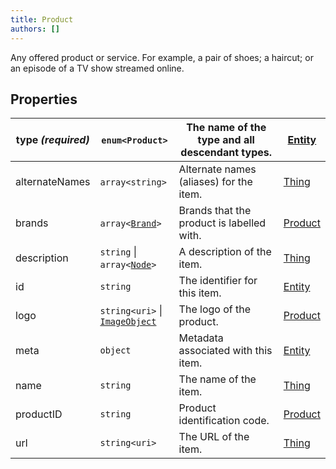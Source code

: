 ```yaml
---
title: Product
authors: []
---
```


Any offered product or service. For example, a pair of shoes; a haircut; or an episode of a TV show streamed online. 

## Properties

| **type _(required)_** | `enum<`​`Product`​`>`                                | The name of the type and all descendant types. | [Entity](./Entity.html)   |
| --------------------- | ---------------------------------------------------- | ---------------------------------------------- | ------------------------- |
| alternateNames        | `array<`​`string`​`>`                                | Alternate names (aliases) for the item.        | [Thing](./Thing.html)     |
| brands                | `array<`​[`Brand`](./Brand.html)​`>`                 | Brands that the product is labelled with.      | [Product](./Product.html) |
| description           | `string` \| `array<`​[`Node`](./Node.html)​`>`       | A description of the item.                     | [Thing](./Thing.html)     |
| id                    | `string`                                             | The identifier for this item.                  | [Entity](./Entity.html)   |
| logo                  | `string<uri>` \| [`ImageObject`](./ImageObject.html) | The logo of the product.                       | [Product](./Product.html) |
| meta                  | `object`                                             | Metadata associated with this item.            | [Entity](./Entity.html)   |
| name                  | `string`                                             | The name of the item.                          | [Thing](./Thing.html)     |
| productID             | `string`                                             | Product identification code.                   | [Product](./Product.html) |
| url                   | `string<uri>`                                        | The URL of the item.                           | [Thing](./Thing.html)     |
